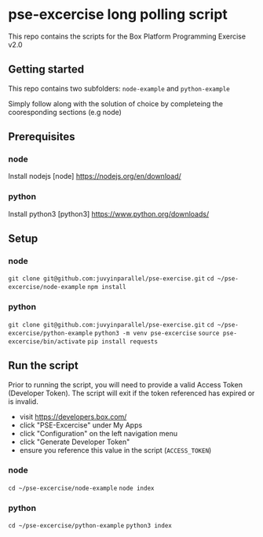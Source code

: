 # pse-excercise long polling script
This repo contains the scripts for the Box Platform Programming Exercise v2.0

## Getting started
This repo contains two subfolders:
`node-example` and `python-example`

Simply follow along with the solution of choice by completeing the cooresponding sections (e.g node)

## Prerequisites

### node
Install nodejs
[node] https://nodejs.org/en/download/

### python
Install python3
[python3] https://www.python.org/downloads/

## Setup

### node
`git clone git@github.com:juvyinparallel/pse-exercise.git`
`cd ~/pse-excercise/node-example`
`npm install`

### python
`git clone git@github.com:juvyinparallel/pse-exercise.git`
`cd ~/pse-excercise/python-example`
`python3 -m venv pse-excercise`
`source pse-excercise/bin/activate`
`pip install requests`

## Run the script
Prior to running the script, you will need to provide a valid Access Token (Developer Token). The script will exit if the token referenced has expired or is invalid.

- visit https://developers.box.com/
- click "PSE-Excercise" under My Apps
- click "Configuration" on the left navigation menu
- click "Generate Developer Token"
- ensure you reference this value in the script (`ACCESS_TOKEN`)

### node
`cd ~/pse-excercise/node-example`
`node index`

### python
`cd ~/pse-excercise/python-example`
`python3 index`